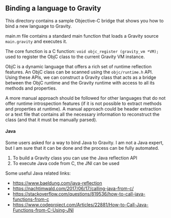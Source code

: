 ## Binding a language to Gravity

This directory contains a sample Objective-C bridge that shows you how to bind a new language to Gravity.

main.m file contains a standard main function that loads a Gravity source `main.gravity` and executes it.

The core function is a C function:
`void objc_register (gravity_vm *VM);`
used to register the ObjC class to the current Gravity VM instance.

ObjC is a dynamic language that offers a rich set of runtime reflection features.
An ObjC class can be scanned using the `objc/runtime.h` API.
Using these APIs, we can construct a Gravity class that acts as a bridge between the ObjC runtime and the Gravity runtime with access to all its methods and properties.

A more manual approach should be followed for other languages that do not offer runtime introspection features (if it is not possible to extract methods and properties at runtime). A manual approach could be header extraction or a text file that contains all the necessary information to reconstruct the class (and that it must be manually parsed).


#### Java
Some users asked for a way to bind Java to Gravity. I am not a Java expert, but I am sure that it can be done and the process can be fully automated.
1. To build a Gravity class you can use the Java reflection API
2. To execute Java code from C, the JNI can be used 

Some useful Java related links:

* https://www.baeldung.com/java-reflection
* https://nachtimwald.com/2017/06/17/calling-java-from-c/
* https://stackoverflow.com/questions/819536/how-to-call-java-functions-from-c
* https://www.codeproject.com/Articles/22881/How-to-Call-Java-Functions-from-C-Using-JNI
